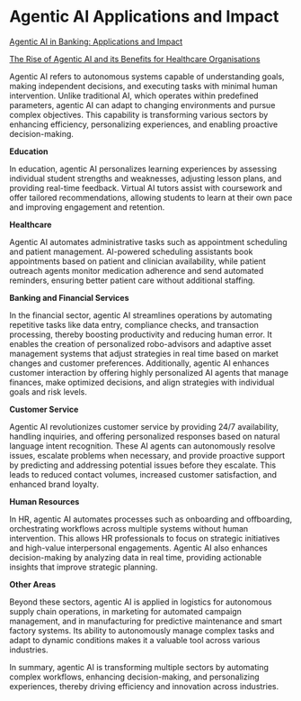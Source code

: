 # Agentic AI Applications and Impact

[Agentic AI in Banking: Applications and Impact](https://www.linkedin.com/pulse/agentic-ai-banking-applications-impact-jerome-george-h0hcc/?trackingId=DDN4pt4PSKqLFwG496dxyA%3D%3D)

[The Rise of Agentic AI and its Benefits for Healthcare Organisations](https://www.linkedin.com/pulse/rise-agentic-ai-its-benefits-healthcare-xn7jf/?trackingId=YA2p2hnTR4mnSPkhGagprA%3D%3D)

Agentic AI refers to autonomous systems capable of understanding goals, making independent decisions, and executing tasks with minimal human intervention. Unlike traditional AI, which operates within predefined parameters, agentic AI can adapt to changing environments and pursue complex objectives. This capability is transforming various sectors by enhancing efficiency, personalizing experiences, and enabling proactive decision-making.

**Education**

In education, agentic AI personalizes learning experiences by assessing individual student strengths and weaknesses, adjusting lesson plans, and providing real-time feedback. Virtual AI tutors assist with coursework and offer tailored recommendations, allowing students to learn at their own pace and improving engagement and retention. 

**Healthcare**

Agentic AI automates administrative tasks such as appointment scheduling and patient management. AI-powered scheduling assistants book appointments based on patient and clinician availability, while patient outreach agents monitor medication adherence and send automated reminders, ensuring better patient care without additional staffing. 

**Banking and Financial Services**

In the financial sector, agentic AI streamlines operations by automating repetitive tasks like data entry, compliance checks, and transaction processing, thereby boosting productivity and reducing human error. It enables the creation of personalized robo-advisors and adaptive asset management systems that adjust strategies in real time based on market changes and customer preferences. Additionally, agentic AI enhances customer interaction by offering highly personalized AI agents that manage finances, make optimized decisions, and align strategies with individual goals and risk levels. 

**Customer Service**

Agentic AI revolutionizes customer service by providing 24/7 availability, handling inquiries, and offering personalized responses based on natural language intent recognition. These AI agents can autonomously resolve issues, escalate problems when necessary, and provide proactive support by predicting and addressing potential issues before they escalate. This leads to reduced contact volumes, increased customer satisfaction, and enhanced brand loyalty. 

**Human Resources**

In HR, agentic AI automates processes such as onboarding and offboarding, orchestrating workflows across multiple systems without human intervention. This allows HR professionals to focus on strategic initiatives and high-value interpersonal engagements. Agentic AI also enhances decision-making by analyzing data in real time, providing actionable insights that improve strategic planning. 

**Other Areas**

Beyond these sectors, agentic AI is applied in logistics for autonomous supply chain operations, in marketing for automated campaign management, and in manufacturing for predictive maintenance and smart factory systems. Its ability to autonomously manage complex tasks and adapt to dynamic conditions makes it a valuable tool across various industries. 

In summary, agentic AI is transforming multiple sectors by automating complex workflows, enhancing decision-making, and personalizing experiences, thereby driving efficiency and innovation across industries. 
 